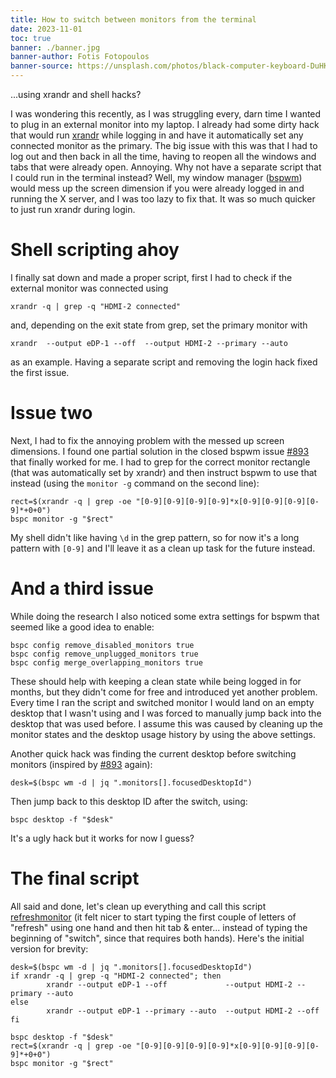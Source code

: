```yaml
---
title: How to switch between monitors from the terminal
date: 2023-11-01
toc: true
banner: ./banner.jpg
banner-author: Fotis Fotopoulos
banner-source: https://unsplash.com/photos/black-computer-keyboard-DuHKoV44prg
---
```


...using xrandr and shell hacks?

I was wondering this recently, as I was struggling every, darn time I wanted to
plug in an external monitor into my laptop.
I already had some dirty hack that would run [xrandr] while logging in and have
it automatically set any connected monitor as the primary.
The big issue with this was that I had to log out and then back in all the time,
having to reopen all the windows and tabs that were already open.
Annoying.
Why not have a separate script that I could run in the terminal instead?
Well, my window manager ([bspwm]) would mess up the screen dimension if you were
already logged in and running the X server, and I was too lazy to fix that.
It was so much quicker to just run xrandr during login.

# Shell scripting ahoy

I finally sat down and made a proper script, first I had to check if the external
monitor was connected using

    xrandr -q | grep -q "HDMI-2 connected"

and, depending on the exit state from grep, set the primary monitor with

    xrandr  --output eDP-1 --off  --output HDMI-2 --primary --auto

as an example. Having a separate script and removing the login hack fixed the
first issue.

# Issue two

Next, I had to fix the annoying problem with the messed up screen dimensions.
I found one partial solution in the closed bspwm issue [#893] that finally worked for me.
I had to grep for the correct monitor rectangle (that was automatically set by
xrandr) and then instruct bspwm to use that instead (using the `monitor -g`
command on the second line):

    rect=$(xrandr -q | grep -oe "[0-9][0-9][0-9][0-9]*x[0-9][0-9][0-9][0-9]*+0+0")
    bspc monitor -g "$rect"

My shell didn't like having `\d` in the grep pattern, so for now it's a long
pattern with `[0-9]` and I'll leave it as a clean up task for the future instead.

# And a third issue

While doing the research I also noticed some extra settings for bspwm that
seemed like a good idea to enable:

    bspc config remove_disabled_monitors true
    bspc config remove_unplugged_monitors true
    bspc config merge_overlapping_monitors true

These should help with keeping a clean state while being logged in for months,
but they didn't come for free and introduced yet another problem.
Every time I ran the script and switched monitor I would land on an empty
desktop that I wasn't using and I was forced to manually jump back into the
desktop that was used before.
I assume this was caused by cleaning up the monitor states and the desktop usage
history by using the above settings.

Another quick hack was finding the current desktop before switching monitors
(inspired by [#893] again):

    desk=$(bspc wm -d | jq ".monitors[].focusedDesktopId")

Then jump back to this desktop ID after the switch, using:

    bspc desktop -f "$desk"

It's a ugly hack but it works for now I guess?

# The final script

All said and done, let's clean up everything and call this script [refreshmonitor]
(it felt nicer to start typing the first couple of letters of "refresh" using
one hand and then hit tab & enter... instead of typing the beginning of "switch",
since that requires both hands).
Here's the initial version for brevity:

    desk=$(bspc wm -d | jq ".monitors[].focusedDesktopId")
    if xrandr -q | grep -q "HDMI-2 connected"; then
            xrandr --output eDP-1 --off             --output HDMI-2 --primary --auto
    else
            xrandr --output eDP-1 --primary --auto  --output HDMI-2 --off
    fi

    bspc desktop -f "$desk"
    rect=$(xrandr -q | grep -oe "[0-9][0-9][0-9][0-9]*x[0-9][0-9][0-9][0-9]*+0+0")
    bspc monitor -g "$rect"

[xrandr]: https://xorg-team.pages.debian.net/xorg/howto/use-xrandr.html
[bspwm]: https://github.com/baskerville/bspwm
[#893]: https://github.com/baskerville/bspwm/issues/893#issuecomment-447555862
[refreshmonitor]: https://gist.github.com/lmas/14abd69cac40b5fb012a4bdcd24fca44
